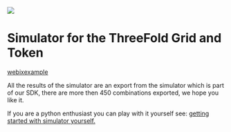 ![](https://wiki.threefold.io/img/tf_tde_intro.png)

# Simulator for the ThreeFold Grid and Token

[webixexample](simulator_configure_webix.html ':include :type=iframe')

All the results of the simulator are an export from the simulator which is part of our SDK, there are more then 450 combinations exported, we hope you like it.

If you are a python enthusiast you can play with it yourself see: [getting started with simulator yourself.](farming_simulate.md)

